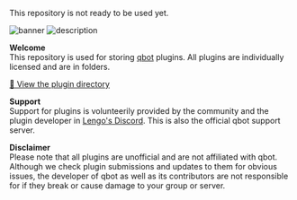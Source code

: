 This repository is not ready to be used yet.

![banner](https://i.gyazo.com/d1e27498ee65b42783f302aaeddf29b2.png)
![description](https://i.gyazo.com/0926bf0ae23fb20f4449b6d5445fc4d8.png)

**Welcome**   
This repository is used for storing [qbot](https://github.com/yogurtsyum/qbot) plugins. All plugins are individually licensed and are in folders.

[📁 View the plugin directory](directory.md)

**Support**   
Support for plugins is volunteerily provided by the community and the plugin developer in [Lengo's Discord](https://discord.gg/J47m7t4). This is also the official qbot support server. 

**Disclaimer**   
Please note that all plugins are unofficial and are not affiliated with qbot. Although we check plugin submissions and updates to them for obvious issues, the developer of qbot as well as its contributors are not responsible for if they break or cause damage to your group or server.
